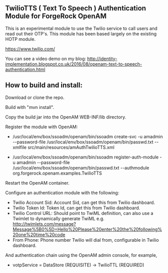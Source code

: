 TwilioTTS ( Text To Speech ) Authentication Module for ForgeRock OpenAM
-------------------------------------------------------------------------

This is an experimental module to use the Twilio service to call users and read out their OTP's. This module has been based largely on the existing HOTP module.

https://www.twilio.com/

You can see a video demo on my blog: http://identity-implementation.blogspot.co.uk/2016/08/openam-text-to-speech-authentication.html

How to build and install:
-------------------------

Download or clone the repo.

Build with "mvn install".

Copy the build jar into the OpenAM WEB-INF/lib directory.

Register the module with OpenAM: 

- /usr/local/env/box/ssoadm/openam/bin/ssoadm create-svc -u amadmin --password-file /usr/local/env/box/ssoadm/openam/bin/passwd.txt --xmlfile src/main/resources/amAuthTwilioTTS.xml

- /usr/local/env/box/ssoadm/openam/bin/ssoadm register-auth-module -u amadmin --password-file /usr/local/env/box/ssoadm/openam/bin/passwd.txt --authmodule org.forgerock.openam.examples.TwilioTTS

Restart the OpenAM container.

Configure an authentication module with the following:

- Twilio Account Sid: Account Sid, can get this from Twilio dashboard.
- Twilio Token Id: Token Id, can get this from Twilio dashboard.
- Twilio Control URL: Should point to TwiML definition, can also use a Twimlet to dynamically generate TwiML e.g. http://twimlets.com/message?Message%5B0%5D=Hello%20Please%20enter%20the%20following%20one%20time%20code
- From Phone: Phone number Twilio will dial from, configurable in Twilio dashboard.

And authentication chain using the OpenAM admin console, for example,

- votpService = DataStore (REQUISITE) -> TwilioTTL (REQUIRED)
